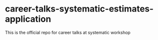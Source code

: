 # career-talks-systematic-estimates-application
This is the official repo for career talks at systematic workshop
